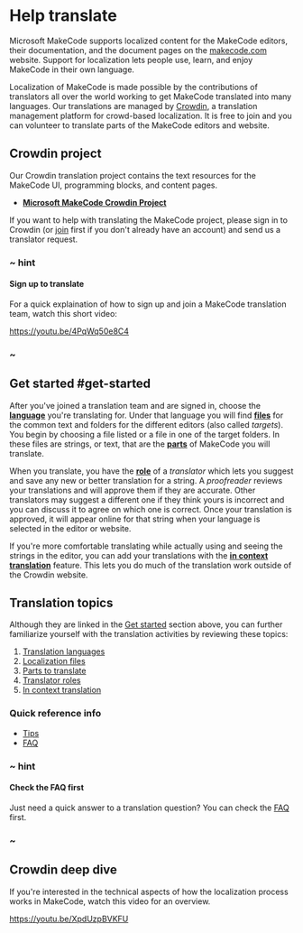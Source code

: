 # Help translate

Microsoft MakeCode supports localized content for the MakeCode editors, their documentation, and the document pages on the [makecode.com](https://makecode.com/docs) website. Support for localization lets people use, learn, and enjoy MakeCode in their own language.

Localization of MakeCode is made possible by the contributions of translators all over the world working to get MakeCode translated into many languages. Our translations are managed by [Crowdin](https://crowdin.com/project/makecode), a translation management platform for crowd-based localization. It is free to join and you can volunteer to translate parts of the MakeCode editors and website.

## Crowdin project

Our Crowdin translation project contains the text resources for the MakeCode UI, programming blocks, and content pages.

* **[Microsoft MakeCode Crowdin Project](https://crowdin.com/project/makecode)**

If you want to help with translating the MakeCode project, please sign in to Crowdin (or [join](https://crowdin.com/join) first if you don't already have an account) and send us a translator request.

### ~ hint

#### Sign up to translate

For a quick explaination of how to sign up and join a MakeCode translation team, watch this
short video:

https://youtu.be/4PqWq50e8C4

### ~

## Get started #get-started

After you've joined a translation team and are signed in, choose the **[language](/translate/languages)** you're translating for. Under that language you will find **[files](/translate/files)** for the common text and folders for the different editors (also called _targets_). You begin by choosing a file listed or a file in one of the target folders. In these files are strings, or text, that are the **[parts](/translate/parts)** of MakeCode you will translate.

When you translate, you have the **[role](/translate/roles)** of a _translator_ which lets you suggest and save any new or better translation for a string. A _proofreader_ reviews your translations and will approve them if they are accurate. Other translators may suggest a different one if they think yours is incorrect and you can discuss it to agree on which one is correct. Once your translation is approved, it will appear online for that string when your language is selected in the editor or website.

If you're more comfortable translating while actually using and seeing the strings in the editor, you can add your translations with the **[in context translation](/translate/in-context)** feature. This lets you do much of the translation work outside of the Crowdin website.

## Translation topics

Although they are linked in the [Get started](#get-started) section above, you can further familiarize yourself with the translation activities by reviewing these topics:

1. [Translation languages](/translate/languages)
2. [Localization files](/translate/files)
3. [Parts to translate](/translate/parts)
4. [Translator roles](/translate/roles)
5. [In context translation](/translate/in-context)

### Quick reference info

* [Tips](/translate/tips-faq#tips)
* [FAQ](/translate/tips-faq#faq)

### ~ hint

#### Check the FAQ first

Just need a quick answer to a translation question? You can check the [FAQ](/translate/tips-faq#faq) first.

### ~

## Crowdin deep dive

If you're interested in the technical aspects of how the localization process works in MakeCode, watch this video for an overview.

https://youtu.be/XpdUzpBVKFU

